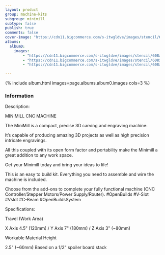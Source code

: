 ```yaml
---
layout: product
group: machine-kits
subgroup: minimill
subtype: false
publish: true
comments: false
cover-image: "https://cdn11.bigcommerce.com/s-itwgldve/images/stencil/608x608/products/293/9330/minimill_silver_v2_editorschoice__51001__08349.1675310613.png?c=2"
albums:
  album0:
    images:
        - "https://cdn11.bigcommerce.com/s-itwgldve/images/stencil/608x608/products/293/9330/minimill_silver_v2_editorschoice__51001__08349.1675310613.png?c=2"
        - "https://cdn11.bigcommerce.com/s-itwgldve/images/stencil/608x608/products/293/2447/minimill_i_w_1__50578.1675310613.jpg?c=2"
        - "https://cdn11.bigcommerce.com/s-itwgldve/images/stencil/608x608/products/293/2446/minimill_s2_w_1__68547.1675310612.jpg?c=2"

---
```


{% include album.html images=page.albums.album0.images cols=3 %}

### Information

Description:
 

  MINIMILL CNC MACHINE

The MiniMill is a compact, precise 3D carving and engraving machine.

It’s capable of producing amazing 3D projects as well as high precision intricate engravings.

All this coupled with its open form factor and portability make the Minimill a great addition to any work space.

Get your Minimill today and bring your ideas to life!

This is an easy to build kit. Everything you need to assemble and wire the machine is included. 

Choose from the add-ons to complete your fully functional machine (CNC Controller/Stepper Motors/Power Supply/Router). #OpenBuilds #V-Slot #Vslot #C-Beam #OpenBuildsSystem

  Specifications:

  Travel (Work Area)

  X Axis 4.5" (120mm) / Y Axis 7" (180mm) / Z Axis 3" (~80mm)

  Workable Material Height

  2.5" (~60mm) Based on a 1/2" spoiler board stack

